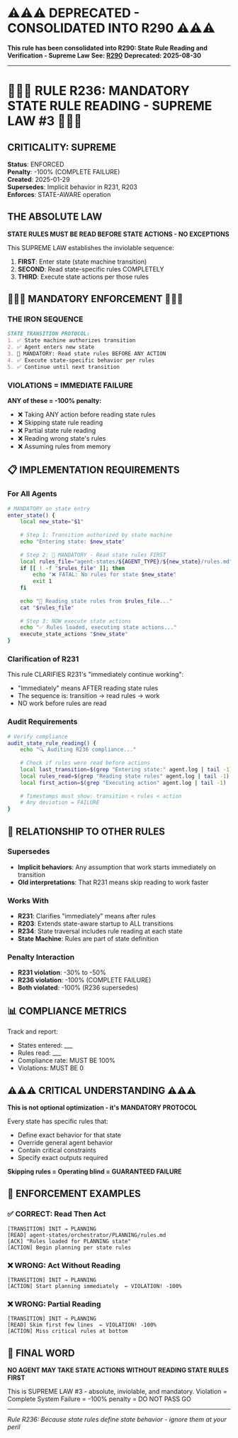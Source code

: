 # ⚠️⚠️⚠️ DEPRECATED - CONSOLIDATED INTO R290 ⚠️⚠️⚠️

**This rule has been consolidated into R290: State Rule Reading and Verification - Supreme Law**
**See: [R290](R290-state-rule-reading-verification-supreme-law.md)**
**Deprecated: 2025-08-30**

---

# 🔴🔴🔴 RULE R236: MANDATORY STATE RULE READING - SUPREME LAW #3 🔴🔴🔴

## CRITICALITY: SUPREME
**Status**: ENFORCED  
**Penalty**: -100% (COMPLETE FAILURE)  
**Created**: 2025-01-29  
**Supersedes**: Implicit behavior in R231, R203  
**Enforces**: STATE-AWARE operation  

## THE ABSOLUTE LAW

**STATE RULES MUST BE READ BEFORE STATE ACTIONS - NO EXCEPTIONS**

This SUPREME LAW establishes the inviolable sequence:
1. **FIRST**: Enter state (state machine transition)
2. **SECOND**: Read state-specific rules COMPLETELY
3. **THIRD**: Execute state actions per those rules

## 🚨🚨🚨 MANDATORY ENFORCEMENT 🚨🚨🚨

### THE IRON SEQUENCE

```markdown
STATE TRANSITION PROTOCOL:
1. ✅ State machine authorizes transition
2. ✅ Agent enters new state
3. 🔴 MANDATORY: Read state rules BEFORE ANY ACTION
4. ✅ Execute state-specific behavior per rules
5. ✅ Continue until next transition
```

### VIOLATIONS = IMMEDIATE FAILURE

**ANY of these = -100% penalty:**
- ❌ Taking ANY action before reading state rules
- ❌ Skipping state rule reading
- ❌ Partial state rule reading
- ❌ Reading wrong state's rules
- ❌ Assuming rules from memory

## 📋 IMPLEMENTATION REQUIREMENTS

### For All Agents

```bash
# MANDATORY on state entry
enter_state() {
    local new_state="$1"
    
    # Step 1: Transition authorized by state machine
    echo "Entering state: $new_state"
    
    # Step 2: 🔴 MANDATORY - Read state rules FIRST
    local rules_file="agent-states/${AGENT_TYPE}/${new_state}/rules.md"
    if [[ ! -f "$rules_file" ]]; then
        echo "❌ FATAL: No rules for state $new_state"
        exit 1
    fi
    
    echo "📖 Reading state rules from $rules_file..."
    cat "$rules_file"
    
    # Step 3: NOW execute state actions
    echo "✅ Rules loaded, executing state actions..."
    execute_state_actions "$new_state"
}
```

### Clarification of R231

This rule CLARIFIES R231's "immediately continue working":
- "Immediately" means AFTER reading state rules
- The sequence is: transition → read rules → work
- NO work before rules are read

### Audit Requirements

```bash
# Verify compliance
audit_state_rule_reading() {
    echo "🔍 Auditing R236 compliance..."
    
    # Check if rules were read before actions
    local last_transition=$(grep "Entering state:" agent.log | tail -1)
    local rules_read=$(grep "Reading state rules" agent.log | tail -1)
    local first_action=$(grep "Executing action" agent.log | tail -1)
    
    # Timestamps must show: transition < rules < action
    # Any deviation = FAILURE
}
```

## 🔴 RELATIONSHIP TO OTHER RULES

### Supersedes
- **Implicit behaviors**: Any assumption that work starts immediately on transition
- **Old interpretations**: That R231 means skip reading to work faster

### Works With
- **R231**: Clarifies "immediately" means after rules
- **R203**: Extends state-aware startup to ALL transitions
- **R234**: State traversal includes rule reading at each state
- **State Machine**: Rules are part of state definition

### Penalty Interaction
- **R231 violation**: -30% to -50%
- **R236 violation**: -100% (COMPLETE FAILURE)
- **Both violated**: -100% (R236 supersedes)

## 📊 COMPLIANCE METRICS

Track and report:
- States entered: ___
- Rules read: ___
- Compliance rate: MUST BE 100%
- Violations: MUST BE 0

## ⚠️⚠️⚠️ CRITICAL UNDERSTANDING ⚠️⚠️⚠️

**This is not optional optimization - it's MANDATORY PROTOCOL**

Every state has specific rules that:
- Define exact behavior for that state
- Override general agent behavior
- Contain critical constraints
- Specify exact outputs required

**Skipping rules = Operating blind = GUARANTEED FAILURE**

## 🚨 ENFORCEMENT EXAMPLES

### ✅ CORRECT: Read Then Act
```
[TRANSITION] INIT → PLANNING
[READ] agent-states/orchestrator/PLANNING/rules.md
[ACK] "Rules loaded for PLANNING state"
[ACTION] Begin planning per state rules
```

### ❌ WRONG: Act Without Reading
```
[TRANSITION] INIT → PLANNING
[ACTION] Start planning immediately  ← VIOLATION! -100%
```

### ❌ WRONG: Partial Reading
```
[TRANSITION] INIT → PLANNING
[READ] Skim first few lines  ← VIOLATION! -100%
[ACTION] Miss critical rules at bottom
```

## 🔴 FINAL WORD

**NO AGENT MAY TAKE STATE ACTIONS WITHOUT READING STATE RULES FIRST**

This is SUPREME LAW #3 - absolute, inviolable, and mandatory.
Violation = Complete System Failure = -100% penalty = DO NOT PASS GO

---
*Rule R236: Because state rules define state behavior - ignore them at your peril*